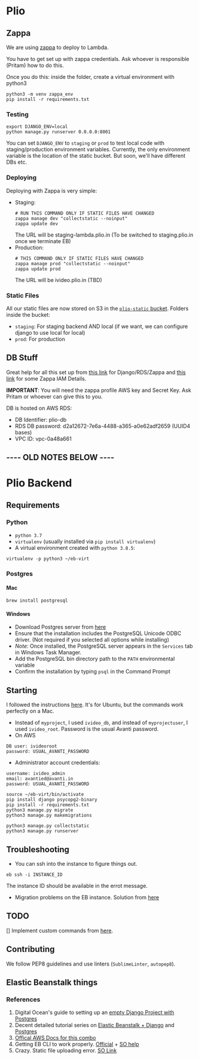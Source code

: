 Plio
====

## Zappa

We are using [zappa](https://github.com/zappa/Zappa) to deploy to Lambda.

You have to get set up with zappa credentials. Ask whoever is responsible (Pritam) how to do this.

Once you do this: inside the folder, create a virtual environment with python3

```
python3 -m venv zappa_env
pip install -r requirements.txt
```
### Testing

```
export DJANGO_ENV=local
python manage.py runserver 0.0.0.0:8001
```

You can set `DJANGO_ENV` to `staging` or `prod` to test local code with staging/production environment variables. Currently, the only environment variable is the location of the static bucket. But soon, we'll have different DBs etc.

### Deploying

Deploying with Zappa is very simple:

* Staging:
    ```
    # RUN THIS COMMAND ONLY IF STATIC FILES HAVE CHANGED
    zappa manage dev "collectstatic --noinput"
    zappa update dev
    ```
    The URL will be staging-lambda.plio.in (To be switched to staging.plio.in once we terminate EB)
* Production:
    ```
    # THIS COMMAND ONLY IF STATIC FILES HAVE CHANGED
    zappa manage prod "collectstatic --noinput"
    zappa update prod
    ```
    The URL will be ivideo.plio.in (TBD)

### Static Files

All our static files are now stored on S3 in the [`plio-static` bucket](https://s3.console.aws.amazon.com/s3/buckets/plio-static?region=ap-south-1&prefix=prod/&showversions=false). Folders inside the bucket:

* `staging`: For staging backend AND local (if we want, we can configure django to use local for local)
* `prod`: For production


## DB Stuff

Great help for all this set up from [this link](https://www.codingforentrepreneurs.com/blog/rds-database-serverless-django-zappa-aws-lambda) for Django/RDS/Zappa and [this link](https://tech.pritamsukumar.com/serverless-zappa/) for some Zappa IAM Details.

**IMPORTANT**: You will need the zappa profile AWS key and Secret Key. Ask Pritam or whoever can give this to you.

DB is hosted on AWS RDS:

* DB Identifier: plio-db
* RDS DB password: d2a12672-7e6a-4488-a365-a0e62adf2659 (UUID4 bases)
* VPC ID: vpc-0a48a661


## ---- OLD NOTES BELOW ----
# Plio Backend

## Requirements

### Python
* `python 3.7`
* `virtualenv` (usually installed via `pip install virtualenv`)
* A virtual environment created with `python 3.8.5`:
```
virtualenv -p python3 ~/eb-virt
```

### Postgres

#### Mac
```
brew install postgresql
```

#### Windows
* Download Postgres server from [here](https://www.enterprisedb.com/downloads/postgres-postgresql-downloads)
* Ensure that the installation includes the PostgreSQL Unicode ODBC driver. (Not required if you selected all options while installing)
* _Note_: Once installed, the PostgreSQL server appears in the `Services` tab in Windows Task Manager.
* Add the PostgreSQL bin directory path to the `PATH` environmental variable
* Confirm the installation by typing `psql` in the Command Prompt

## Starting

I followed the instructions [here](https://www.digitalocean.com/community/tutorials/how-to-use-postgresql-with-your-django-application-on-ubuntu-14-04). It's for Ubuntu, but the commands work perfectly on a Mac. 

* Instead of `myproject`, I used `ivideo_db`, and instead of `myprojectuser`, I used `ivideo_root`. Password is the usual Avanti password. 
* On AWS
```
DB user: ivideoroot
password: USUAL_AVANTI_PASSWORD
```
* Administrator account credentials:
```
username: ivideo_admin
email: avantied@avanti.in
password: USUAL_AVANTI_PASSWORD
```

```
source ~/eb-virt/bin/activate
pip install django psycopg2-binary
pip install -r requirements.txt
python3 manage.py migrate
python3 manage.py makemigrations

python3 manage.py collectstatic
python3 manage.py runserver
```

## Troubleshooting

* You can ssh into the instance to figure things out.

```
eb ssh -i INSTANCE_ID
```
The instance ID should be available in the errot message. 
* Migration problems on the EB instance. Solution from [here](https://stackoverflow.com/questions/62457165/deploying-django-to-elastic-beanstalk-migrations-failed/63074781#63074781)


## TODO

[] Implement custom commands from [here](https://realpython.com/deploying-a-django-app-to-aws-elastic-beanstalk/).

## Contributing
We follow PEP8 guidelines and use linters (`SublimeLinter`, `autopep8`).

## Elastic Beanstalk things

### References

1. Digital Ocean's guide to setting up an [empty Django Project with Postgres](https://www.digitalocean.com/community/tutorials/how-to-use-postgresql-with-your-django-application-on-ubuntu-14-04)
2. Decent detailed tutorial series on [Elastic Beanstalk + Django](https://www.starwindsoftware.com/blog/deploying-django-project-to-aws-elastic-beanstalk) and [Postgres](https://www.starwindsoftware.com/blog/deploying-django-project-to-aws-elastic-beanstalk-part-2-database-settings-configuration)
3. [Offical AWS Docs for this combo](https://docs.aws.amazon.com/elasticbeanstalk/latest/dg/create-deploy-python-django.html)
4. Getting EB CLI to work properly. [Official](https://docs.aws.amazon.com/elasticbeanstalk/latest/dg/eb-cli3-configuration.html) + [SO help](https://stackoverflow.com/questions/29190202/how-to-change-the-aws-account-using-the-elastic-beanstalk-cli)
5. Crazy. Static file uploading error. [SO Link](https://stackoverflow.com/questions/62273041/aws-elastic-beanstalk-can-not-find-static-files-for-django-app)
